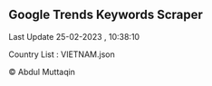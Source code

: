 

## Google Trends Keywords Scraper 
 
Last Update 25-02-2023 , 10:38:10

Country List :
VIETNAM.json



© Abdul Muttaqin 
